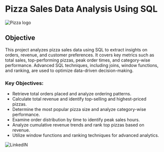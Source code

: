 # Pizza Sales Data Analysis Using SQL
![Pizza logo](https://github.com/Firdousrahmani/pizza_saless/blob/main/pizza.png.png)

## Objective


This project analyzes pizza sales data using SQL to extract insights on orders, revenue, and customer preferences. It covers key metrics such as total sales,
top-performing pizzas, peak order times, and category-wise performance. Advanced SQL techniques, including joins, window functions, and ranking, are used to 
optimize data-driven decision-making.
 

### **Key Objectives:**  
- Retrieve total orders placed and analyze ordering patterns.  
- Calculate total revenue and identify top-selling and highest-priced pizzas.  
- Determine the most popular pizza size and analyze category-wise performance.  
- Examine order distribution by time to identify peak sales hours.  
- Analyze cumulative revenue trends and rank top pizzas based on revenue.  
- Utilize window functions and ranking techniques for advanced analytics.




![LinkedIN](www.linkedin.com/in/firdousrahmani)






